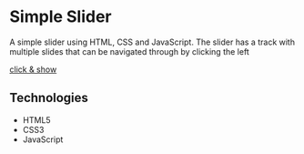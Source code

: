 # Simple Slider
A simple slider using HTML, CSS and JavaScript. The slider has a track with multiple slides that can be navigated through by clicking the left


[click & show](https://hamid-js.github.io/slider/)

## Technologies

- HTML5
- CSS3
- JavaScript
